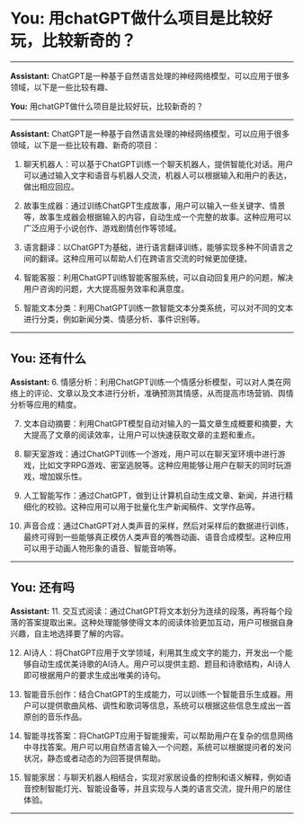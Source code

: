 # **You:** 用chatGPT做什么项目是比较好玩，比较新奇的？
---
**Assistant:** ChatGPT是一种基于自然语言处理的神经网络模型，可以应用于很多领域，以下是一些比较有趣、

**You:** 用chatGPT做什么项目是比较好玩，比较新奇的？

---
**Assistant:** ChatGPT是一种基于自然语言处理的神经网络模型，可以应用于很多领域，以下是一些比较有趣、新奇的项目：

1. 聊天机器人：可以基于ChatGPT训练一个聊天机器人，提供智能化对话。用户可以通过输入文字和语音与机器人交流，机器人可以根据输入和用户的表达，做出相应回应。

2. 故事生成器：通过训练ChatGPT生成故事，用户可以输入一些关键字、情景等，故事生成器会根据输入的内容，自动生成一个完整的故事。这种应用可以广泛应用于小说创作、游戏剧情创作等领域。

3. 语言翻译：以ChatGPT为基础，进行语言翻译训练，能够实现多种不同语言之间的翻译。这种应用可以帮助人们在跨语言交流的时候更加便捷。

4. 智能客服：利用ChatGPT训练智能客服系统，可以自动回复用户的问题，解决用户咨询的问题，大大提高服务效率和满意度。

5. 智能文本分类：利用ChatGPT训练一款智能文本分类系统，可以对不同的文本进行分类，例如新闻分类、情感分析、事件识别等。
---

**You:** 还有什么
---

**Assistant:** 6. 情感分析：利用ChatGPT训练一个情感分析模型，可以对人类在网络上的评论、文章以及文本进行分析，准确预测其情感，从而提高市场营销、舆情分析等应用的精度。

7. 文本自动摘要：利用ChatGPT模型自动对输入的一篇文章生成概要和摘要，大大提高了文章的阅读效率，让用户可以快速获取文章的主题和重点。

8. 聊天室游戏：通过ChatGPT训练一个游戏，用户可以在聊天室环境中进行游戏，比如文字RPG游戏、密室逃脱等。这种应用能够让用户在聊天的同时玩游戏，增加娱乐性。

9. 人工智能写作：通过ChatGPT，做到让计算机自动生成文章、新闻，并进行精细化的校验。这种应用可以用于批量化生产新闻稿件、文学作品等。

10. 声音合成：通过ChatGPT对人类声音的采样，然后对采样后的数据进行训练，最终可得到一些能够真正模仿人类声音的嘴唇动画、语音合成模型。这种应用可以用于动画人物形象的语音、智能音响等。
---

**You:** 还有吗
---

**Assistant:** 11. 交互式阅读：通过ChatGPT将文本划分为连续的段落，再将每个段落的答案提取出来。这种处理能够使得文本的阅读体验更加互动，用户可根据自身兴趣，自主地选择要了解的内容。

12. AI诗人：将ChatGPT应用于文学领域，利用其生成文字的能力，开发出一个能够自动生成优美诗歌的AI诗人。用户可以提供主题、题目和诗歌结构，AI诗人即可根据用户的要求生成出唯美的诗句。

13. 智能音乐创作：结合ChatGPT的生成能力，可以训练一个智能音乐生成器。用户可以提供歌曲风格、调性和歌词等信息，系统可以根据这些信息生成出一首原创的音乐作品。

14. 智能寻找答案：将ChatGPT应用于智能搜索，可以帮助用户在复杂的信息网络中寻找答案。用户可以用自然语言输入一个问题，系统可以根据提问者的发问状况，静态或者动态的为回答提供帮助。

15. 智能家居：与聊天机器人相结合，实现对家居设备的控制和语义解释，例如语音控制智能灯光、智能设备等，并且实现与人类的语言交流，提升用户的居住体验。
---
